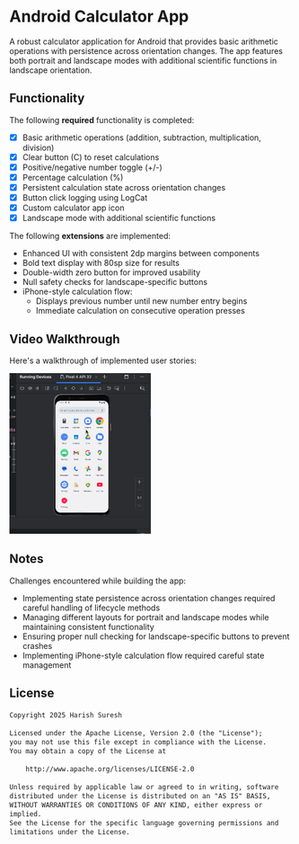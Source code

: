 # Android Calculator App

A robust calculator application for Android that provides basic arithmetic operations with persistence across orientation changes. The app features both portrait and landscape modes with additional scientific functions in landscape orientation.

## Functionality 

The following **required** functionality is completed:

* [x] Basic arithmetic operations (addition, subtraction, multiplication, division)
* [x] Clear button (C) to reset calculations
* [x] Positive/negative number toggle (+/-)
* [x] Percentage calculation (%)
* [x] Persistent calculation state across orientation changes
* [x] Button click logging using LogCat
* [x] Custom calculator app icon
* [x] Landscape mode with additional scientific functions

The following **extensions** are implemented:

* Enhanced UI with consistent 2dp margins between components
* Bold text display with 80sp size for results
* Double-width zero button for improved usability
* Null safety checks for landscape-specific buttons
* iPhone-style calculation flow:
  - Displays previous number until new number entry begins
  - Immediate calculation on consecutive operation presses

## Video Walkthrough

Here's a walkthrough of implemented user stories:

<img src='walkthrough.gif' title='Video Walkthrough' width='50%' alt='Video Walkthrough' />


## Notes

Challenges encountered while building the app:

* Implementing state persistence across orientation changes required careful handling of lifecycle methods
* Managing different layouts for portrait and landscape modes while maintaining consistent functionality
* Ensuring proper null checking for landscape-specific buttons to prevent crashes
* Implementing iPhone-style calculation flow required careful state management

## License

    Copyright 2025 Harish Suresh

    Licensed under the Apache License, Version 2.0 (the "License");
    you may not use this file except in compliance with the License.
    You may obtain a copy of the License at

        http://www.apache.org/licenses/LICENSE-2.0

    Unless required by applicable law or agreed to in writing, software
    distributed under the License is distributed on an "AS IS" BASIS,
    WITHOUT WARRANTIES OR CONDITIONS OF ANY KIND, either express or implied.
    See the License for the specific language governing permissions and
    limitations under the License.